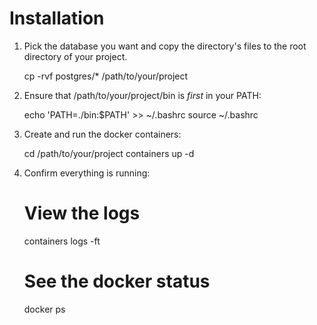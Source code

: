 # Installation

1. Pick the database you want and copy the directory's files to 
the root directory of your project.

   cp -rvf postgres/* /path/to/your/project

2. Ensure that /path/to/your/project/bin is *first* in your PATH:

   echo 'PATH=./bin:$PATH' >> ~/.bashrc
   source ~/.bashrc

3. Create and run the docker containers:

   cd /path/to/your/project
   containers up -d

4. Confirm everything is running:

   # View the logs
   containers logs -ft
   # See the docker status
   docker ps
